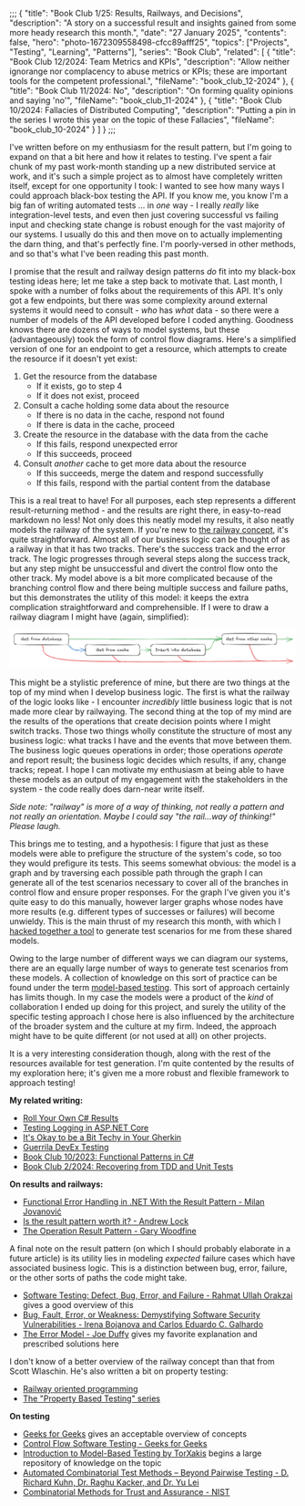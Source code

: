 ;;;
{
	"title": "Book Club 1/25: Results, Railways, and Decisions",
	"description": "A story on a successful result and insights gained from some more heady research this month.",
	"date": "27 January 2025",
	"contents": false,
	"hero": "photo-1672309558498-cfcc89afff25",
    "topics": ["Projects", "Testing", "Learning", "Patterns"],
	"series": "Book Club",
    "related": [
		{ "title": "Book Club 12/2024: Team Metrics and KPIs", "description": "Allow neither ignorange nor complacency to abuse metrics or KPIs; these are important tools for the competent professional.", "fileName": "book_club_12-2024" },
		{ "title": "Book Club 11/2024: No", "description": "On forming quality opinions and saying 'no'", "fileName": "book_club_11-2024" },
		{ "title": "Book Club 10/2024: Fallacies of Distributed Computing", "description": "Putting a pin in the series I wrote this year on the topic of these Fallacies", "fileName": "book_club_10-2024" }
	]
}
;;;

I've written before on my enthusiasm for the result pattern, but I'm going to expand on that a bit here and how it relates to testing. I've spent a fair chunk of my past work-month standing up a new distributed service at work, and it's such a simple project as to almost have completely written itself, except for one opportunity I took: I wanted to see how many ways I could approach black-box testing the API. If you know me, you know I'm a big fan of writing automated tests ... in _one_ way - I really _really_ like integration-level tests, and even then just covering successful vs failing input and checking state change is robust enough for the vast majority of our systems. I usually do this and then move on to actually implementing the darn thing, and that's perfectly fine. I'm poorly-versed in other methods, and so that's what I've been reading this past month.

I promise that the result and railway design patterns _do_ fit into my black-box testing ideas here; let me take a step back to motivate that. Last month, I spoke with a number of folks about the requirements of this API. It's only got a few endpoints, but there was some complexity around external systems it would need to consult - _who_ has _what_ data - so there were a number of models of the API developed before I coded anything. Goodness knows there are dozens of ways to model systems, but these (advantageously) took the form of control flow diagrams. Here's a simplified version of one for an endpoint to get a resource, which attempts to create the resource if it doesn't yet exist:

1. Get the resource from the database
    * If it exists, go to step 4
    * If it does not exist, proceed
2. Consult a cache holding some data about the resource
    * If there is no data in the cache, respond not found
    * If there is data in the cache, proceed
3. Create the resource in the database with the data from the cache
    * If this fails, respond unexpected error
    * If this succeeds, proceed
4. Consult _another_ cache to get more data about the resource
    * If this succeeds, merge the datem and respond successfully
    * If this fails, respond with the partial content from the database

This is a real treat to have! For all purposes, each step represents a different result-returning method - and the results are right there, in easy-to-read markdown no less! Not only does this neatly model my results, it also neatly models the railway of the system. If you're new to [the railway concept](https://fsharpforfunandprofit.com/posts/recipe-part2/), it's quite straightforward. Almost all of our business logic can be thought of as a railway in that it has two tracks. There's the success track and the error track. The logic progresses through several steps along the success track, but any step might be unsuccessful and divert the control flow onto the other track. My model above is a bit more complicated because of the branching control flow and there being multiple success and failure paths, but this demonstrates the utility of this model: it keeps the extra complication straightforward and comprehensible. If I were to draw a railway diagram I might have (again, simplified):

![Railway diagram for GET endpoint](https://raw.githubusercontent.com/IanWold/ianwold.github.io/master/Static/images/book-club-1-25-railway.png)

This might be a stylistic preference of mine, but there are two things at the top of my mind when I develop business logic. The first is what the railway of the logic looks like - I encounter _incredibly_ little business logic that is not made more clear by railwaying. The second thing at the top of my mind are the results of the operations that create decision points where I might switch tracks. Those two things wholly constitute the structure of most any business logic: what tracks I have and the events that move between them. The business logic queues operations in order; those operations _operate_ and report result; the business logic decides which results, if any, change tracks; repeat. I hope I can motivate my enthusiasm at being able to have these models as an output of my engagement with the stakeholders in the system - the code really does darn-near write itself.

_Side note: "railway" is more of a way of thinking, not really a pattern and not really an orientation. Maybe I could say "the rail...way of thinking!" Please laugh._

This brings me to testing, and a hypothesis: I figure that just as these models were able to prefigure the structure of the system's code, so too they would prefigure its tests. This seems somewhat obvious: the model is a graph and by traversing each possible path through the graph I can generate all of the test scenarios necessary to cover all of the branches in control flow and ensure proper responses. For the graph I've given you it's quite easy to do this manually, however larger graphs whose nodes have more results (e.g. different types of successes or failures) will become unwieldy. This is the main thrust of my research this month, with which I [hacked together a tool](https://github.com/IanWold/StateFusion) to generate test scenarios for me from these shared models.

Owing to the large number of different ways we can diagram our systems, there are an equally large number of ways to generate test scenarios from these models. A collection of knowledge on this sort of practice can be found under the term [model-based testing](https://en.wikipedia.org/wiki/Model-based_testing). This sort of approach certainly has limits though. In my case the models were a product of the _kind_ of collaboration I ended up doing for this project, and surely the utility of the specific testing approach I chose here is also influenced by the architecture of the broader system and the culture at my firm. Indeed, the approach might have to be quite different (or not used at all) on other projects.

It is a very interesting consideration though, along with the rest of the resources available for test generation. I'm quite contented by the results of my exploration here; it's given me a more robust and flexible framework to approach testing!

**My related writing:**

* [Roll Your Own C# Results](https://ian.wold.guru/Posts/roll_your_own_csharp_results.html)
* [Testing Logging in ASP.NET Core](https://ian.wold.guru/Posts/testing_logging_in_asp_net_core.html)
* [It's Okay to be a Bit Techy in Your Gherkin](https://ian.wold.guru/Posts/its_okay_to_be_a_bit_techy_in_your_gherkin.html)
* [Guerrila DevEx Testing](https://ian.wold.guru/Posts/guerrila_devex_testing.html)
* [Book Club 10/2023: Functional Patterns in C#](https://ian.wold.guru/Posts/book_club_10-2023.html)
* [Book Club 2/2024: Recovering from TDD and Unit Tests](https://ian.wold.guru/Posts/book_club-2-2024.html)

**On results and railways:**

* [Functional Error Handling in .NET With the Result Pattern - Milan Jovanović](https://www.milanjovanovic.tech/blog/functional-error-handling-in-dotnet-with-the-result-pattern)
* [Is the result pattern worth it? - Andrew Lock](https://andrewlock.net/working-with-the-result-pattern-part-4-is-the-result-pattern-worth-it/)
* [The Operation Result Pattern - Gary Woodfine](https://threenine.blog/posts/operation-result-pattern)

A final note on the result pattern (on which I should probably elaborate in a future article) is its utility lies in modeling _expected_ failure cases which have associated business logic. This is a distinction between bug, error, failure, or the other sorts of paths the code might take.

* [Software Testing: Defect, Bug, Error, and Failure - Rahmat Ullah Orakzai](https://www.baeldung.com/cs/software-testing-defect-bug-error-and-failure) gives a good overview of this
* [Bug, Fault, Error, or Weakness: Demystifying Software Security Vulnerabilities - Irena Bojanova and Carlos Eduardo C. Galhardo](https://tsapps.nist.gov/publication/get_pdf.cfm?pub_id=936191)
* [The Error Model - Joe Duffy](https://joeduffyblog.com/2016/02/07/the-error-model/) gives my favorite explanation and prescribed solutions here

I don't know of a better overview of the railway concept than that from Scott Wlaschin. He's also written a bit on property testing:

* [Railway oriented programming](https://fsharpforfunandprofit.com/posts/recipe-part2/)
* [The "Property Based Testing" series](https://fsharpforfunandprofit.com/series/property-based-testing/)

**On testing**

* [Geeks for Geeks](https://www.geeksforgeeks.org/model-based-testing-in-software-testing/) gives an acceptable overview of concepts
* [Control Flow Software Testing - Geeks for Geeks](https://www.geeksforgeeks.org/control-flow-software-testing/)
* [Introduction to Model-Based Testing by TorXakis](https://torxakis.org/userdocs/stable/mbt/mbt.html) begins a large repository of knowledge on the topic
* [Automated Combinatorial Test Methods – Beyond Pairwise Testing - D. Richard Kuhn, Dr. Raghu Kacker, and Dr. Yu Lei](https://tsapps.nist.gov/publication/get_pdf.cfm?pub_id=152162)
* [Combinatorial Methods for Trust and Assurance - NIST](https://csrc.nist.gov/projects/automated-combinatorial-testing-for-software)